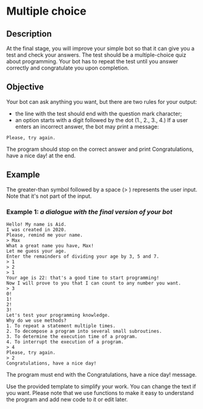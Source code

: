 # Multiple choice

## Description

At the final stage, you will improve your simple bot so that it can give you a test and check your answers. The test should be a multiple-choice quiz about programming. Your bot has to repeat the test until you answer correctly and congratulate you upon completion.

## Objective

Your bot can ask anything you want, but there are two rules for your output:

- the line with the test should end with the question mark character;
- an option starts with a digit followed by the dot (1., 2., 3., 4.)
If a user enters an incorrect answer, the bot may print a message:

```
Please, try again.
```

The program should stop on the correct answer and print Congratulations, have a nice day! at the end.

## Example

The greater-than symbol followed by a space (> ) represents the user input. Note that it's not part of the input.

### Example 1: *a dialogue with the final version of your bot*

```
Hello! My name is Aid.
I was created in 2020.
Please, remind me your name.
> Max
What a great name you have, Max!
Let me guess your age.
Enter the remainders of dividing your age by 3, 5 and 7.
> 1
> 2
> 1
Your age is 22: that's a good time to start programming!
Now I will prove to you that I can count to any number you want.
> 3
0!
1!
2!
3!
Let's test your programming knowledge.
Why do we use methods?
1. To repeat a statement multiple times.
2. To decompose a program into several small subroutines.
3. To determine the execution time of a program.
4. To interrupt the execution of a program.
> 4
Please, try again.
> 2
Congratulations, have a nice day!
```

The program must end with the Congratulations, have a nice day! message.

Use the provided template to simplify your work. You can change the text if you want. Please note that we use functions to make it easy to understand the program and add new code to it or edit later.